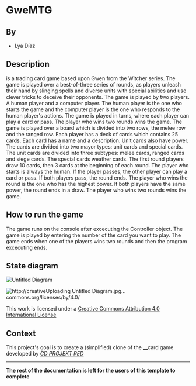 # GweMTG

## By
* Lya Díaz

## Description
 is a trading card game based upon Gwen from the Witcher series. The game is played over a best-of-three series of rounds, as players unleash their hand by slinging spells and diverse units with special abilities and use clever tricks to deceive their opponents.
The game is played by two players. A human player and a computer player. The human player is the one who starts the game and the computer player is the one who responds to the human player's actions. The game is played in turns, where each player can play a card or pass. The player who wins two rounds wins the game.
The game is played over a board which is divided into two rows, the melee row and the ranged row. Each player has a deck of cards which contains 25 cards. Each card has a name and a description. Unit cards also have power. The cards are divided into two mayor types: unit cards and special cards. The unit cards are divided into three subtypes: melee cards, ranged cards and siege cards. The special cards weather cards. 
The first round players draw 10 cards, then 3 cards at the beginning of each round. The player who starts is always the human. If the player passes, the other player can play a card or pass. If both players pass, the round ends. The player who wins the round is the one who has the highest power. If both players have the same power, the round ends in a draw. The player who wins two rounds wins the game.

## How to run the game
The game runs on the console after excecuting the Controller object. The game is played by entering the number of the card you want to play. The game ends when one of the players wins two rounds and then the program excecuting ends.

## State diagram
![Untitled Diagram](https://github.com/gwemt/assets/16340209/41a81fe1-e3de-4941-a6e3-a357ed25bb45)



![http://creative![Uploading Untitled Diagram.jpg…]()
commons.org/licenses/by/4.0/](https://i.creativecommons.org/l/by/4.0/88x31.png)

This work is licensed under a
[Creative Commons Attribution 4.0 International License](http://creativecommons.org/licenses/by/4.0/)

Context
-------

This project's goal is to create a (simplified) clone of the
[__](https://www.play.com/en)card game developed by [_CD PROJEKT RED_](https://cdprojektred.com/en/)

---

**The rest of the documentation is left for the users of this template to complete**
